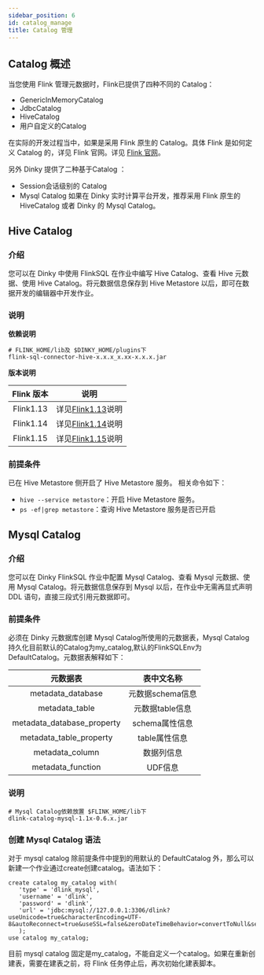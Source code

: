 ```yaml
---
sidebar_position: 6
id: catalog_manage
title: Catalog 管理
---
```


## Catalog 概述

当您使用 Flink 管理元数据时，Flink已提供了四种不同的 Catalog：
- GenericInMemoryCatalog
- JdbcCatalog
- HiveCatalog
- 用户自定义的Catalog

在实际的开发过程当中，如果是采用 Flink 原生的 Catalog。具体 Flink 是如何定义 Catalog 的，详见 Flink 官网。详见 [Flink 官网](https://nightlies.apache.org/flink/flink-docs-master/zh/docs/dev/table/catalogs/)。

另外 Dinky 提供了二种基于Catalog ：
- Session会话级别的 Catalog
- Mysql Catalog
  如果在 Dinky 实时计算平台开发，推荐采用 Flink 原生的 HiveCatalog 或者 Dinky 的 Mysql Catalog。

## Hive Catalog

### 介绍

您可以在 Dinky 中使用 FlinkSQL 在作业中编写 Hive Catalog、查看 Hive 元数据、使用 Hive Catalog。将元数据信息保存到 Hive Metastore 以后，即可在数据开发的编辑器中开发作业。

### 说明

**依赖说明**
```
# FLINK_HOME/lib及 $DINKY_HOME/plugins下
flink-sql-connector-hive-x.x.x_x.xx-x.x.x.jar
```

**版本说明**

| Flink 版本 |                             说明                             |
| :--------: | :----------------------------------------------------------: |
| Flink1.13  | 详见[Flink1.13](https://nightlies.apache.org/flink/flink-docs-release-1.13/dev/table/catalogs.html)说明 |
| Flink1.14  | 详见[Flink1.14](https://nightlies.apache.org/flink/flink-docs-release-1.14/dev/table/catalogs.html)说明 |
| Flink1.15  | 详见[Flink1.15](https://nightlies.apache.org/flink/flink-docs-release-1.15/dev/table/catalogs.html)说明 |

### 前提条件

已在 Hive Metastore 侧开启了 Hive Metastore 服务。
相关命令如下：

- `hive --service metastore`：开启 Hive Metastore 服务。
- `ps -ef|grep metastore`：查询 Hive Metastore 服务是否已开启

## Mysql Catalog

### 介绍

您可以在 Dinky FlinkSQL 作业中配置 Mysql Catalog、查看 Mysql 元数据、使用 Mysql Catalog。将元数据信息保存到 Mysql 以后，在作业中无需再显式声明 DDL 语句，直接三段式引用元数据即可。

### 前提条件

必须在 Dinky 元数据库创建 Mysql Catalog所使用的元数据表，Mysql Catalog 持久化目前默认的Catalog为my_catalog,默认的FlinkSQLEnv为DefaultCatalog。元数据表解释如下：

|          元数据表          |    表中文名称    |
| :------------------------: | :--------------: |
|     metadata_database      | 元数据schema信息 |
|       metadata_table       | 元数据table信息  |
| metadata_database_property |  schema属性信息  |
|  metadata_table_property   |  table属性信息   |
|      metadata_column       |    数据列信息    |
|     metadata_function      |     UDF信息      |

### 说明

```
# Mysql Catalog依赖放置 $FLINK_HOME/lib下
dlink-catalog-mysql-1.1x-0.6.x.jar
```

### 创建 Mysql Catalog 语法

对于 mysql catalog 除前提条件中提到的用默认的 DefaultCatalog 外，那么可以新建一个作业通过create创建catalog。语法如下：

```
create catalog my_catalog with(
   'type' = 'dlink_mysql', 
   'username' = 'dlink', 
   'password' = 'dlink', 
   'url' = 'jdbc:mysql://127.0.0.1:3306/dlink?useUnicode=true&characterEncoding=UTF-8&autoReconnect=true&useSSL=false&zeroDateTimeBehavior=convertToNull&serverTimezone=Asia/Shanghai&allowPublicKeyRetrieval=true' 
   );
use catalog my_catalog;
```

目前 mysql catalog 固定是my_catalog，不能自定义一个catalog。如果在重新创建表，需要在建表之前，将 Flink 任务停止后，再次初始化建表脚本。
